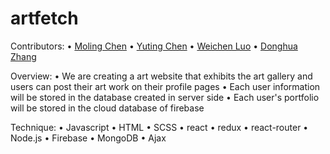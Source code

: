 # artfetch

Contributors:
• [Moling Chen](./team/molingchen.md)
• [Yuting Chen](./team/yutingchen.md)
• [Weichen Luo](./team/weichenluo.md)
• [Donghua Zhang](./team/donghuazhang.md)

Overview:
• We are creating a art website that exhibits the art gallery and users can post their art work on their profile pages
• Each user information will be stored in the database created in server side
• Each user's portfolio will be stored in the cloud database of firebase

Technique:
• Javascript
• HTML
• SCSS
• react
• redux
• react-router
• Node.js
• Firebase
• MongoDB
• Ajax

